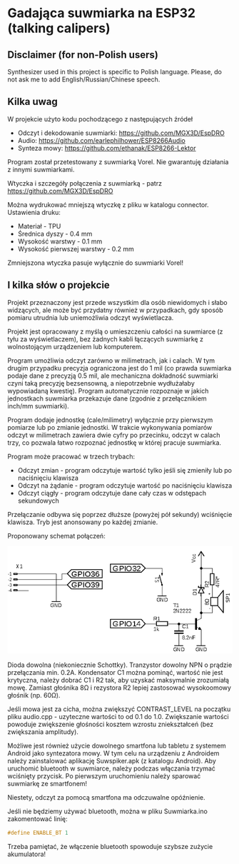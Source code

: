 # Gadająca suwmiarka na ESP32 (talking calipers)

## Disclaimer (for non-Polish users)

Synthesizer used in this project is specific to Polish language.
Please, do not ask me to add English/Russian/Chinese speech.

## Kilka uwag

W projekcie użyto kodu pochodzącego z następujących źródeł

* Odczyt i dekodowanie suwmiarki: <https://github.com/MGX3D/EspDRO>
* Audio: <https://github.com/earlephilhower/ESP8266Audio>
* Synteza mowy: <https://github.com/ethanak/ESP8266-Lektor>

Program został przetestowany z suwmiarką Vorel. Nie gwarantuję działania
z innymi suwmiarkami.

Wtyczka i szczegóły połączenia z suwmiarką - patrz <https://github.com/MGX3D/EspDRO>

Można wydrukować mniejszą wtyczkę z pliku w katalogu connector. Ustawienia druku:

* Materiał - TPU
* Średnica dyszy - 0.4 mm
* Wysokość warstwy - 0.1 mm
* Wysokość pierwszej warstwy - 0.2 mm

Zmniejszona wtyczka pasuje wyłącznie do suwmiarki Vorel!

## I kilka słów o projekcie

Projekt przeznaczony jest przede wszystkim dla osób niewidomych i słabo widzących,
ale może być przydatny również w przypadkach, gdy sposób pomiaru utrudnia lub
uniemożliwia odczyt wyświetlacza.

Projekt jest opracowany z myślą o umieszczeniu całości na suwmiarce (z tyłu za wyświetlaczem),
bez żadnych kabli łączących suwmiarkę z wolnostojącym urządzeniem lub komputerem.

Program umożliwia odczyt zarówno w milimetrach, jak i calach. W tym drugim przypadku
precyzja ograniczona jest do 1 mil (co prawda suwmiarka podaje dane z precyzją 0.5 mil, ale
mechaniczna dokładność suwmiarki czyni taką precyzję bezsensowną, a niepotrzebnie
wydłużałaby wypowiadaną kwestię). Program automatycznie rozpoznaje w jakich jednostkach
suwmiarka przekazuje dane (zgodnie z przełącznikiem inch/mm suwmiarki).

Program dodaje jednostkę (cale/milimetry) wyłącznie przy pierwszym pomiarze lub
po zmianie jednostki. W trakcie wykonywania pomiarów odczyt w milimetrach zawiera
dwie cyfry po przecinku, odczyt w calach trzy, co pozwala łatwo rozpoznać jednostkę
w której pracuje suwmiarka.

Program może pracować w trzech trybach:

* Odczyt zmian - program odczytuje wartość tylko jeśli się zmieniły lub po naciśnięciu klawisza
* Odczyt na żądanie - program odczytuje wartość po naciśnięciu klawisza
* Odczyt ciągły - program odczytuje dane cały czas w odstępach sekundowych

Przełączanie odbywa się poprzez dłuższe (powyżej pół sekundy) wciśnięcie klawisza. Tryb jest anonsowany
po każdej zmianie.

Proponowany schemat połączeń:

![schemat](./suwmiarka.png "Schemat układu")

Dioda dowolna (niekoniecznie Schottky). Tranzystor dowolny NPN o prądzie przełączania min. 0.2A.
Kondensator C1 można pominąć, wartość nie jest krytyczna, należy dobrać C1 i R2 tak, aby
uzyskać maksymalnie zrozumiałą mowę.
Zamiast głośnika 8Ω i rezystora R2 lepiej zastosować wysokoomowy głośnik (np. 60Ω).

Jeśli mowa jest za cicha, można zwiększyć CONTRAST_LEVEL na początku pliku audio.cpp - uzyteczne
wartości to od 0.1 do 1.0. Zwiększanie wartości powoduje zwiększenie głośności kosztem wzrostu
zniekształceń (bez zwiększania amplitudy).

Możliwe jest również użycie dowolnego smartfona lub tabletu z systemem Android jako syntezatora mowy.
W tym celu na urządzeniu z Androidem należy zainstalować aplikację Suwspiker.apk (z katalogu Android).
Aby uruchomić bluetooth w suwmiarce, należy podczas włączania trzymać wciśnięty przycisk. Po pierwszym
uruchomieniu należy sparować suwmiarkę ze smartfonem!

Niestety, odczyt za pomocą smartfona ma odczuwalne opóźnienie.

Jeśli nie będziemy używać bluetooth, można w pliku Suwmiarka.ino zakomentować linię:
```C++
#define ENABLE_BT 1
```
Trzeba pamiętać, że włączenie bluetooth spowoduje szybsze zużycie akumulatora!




